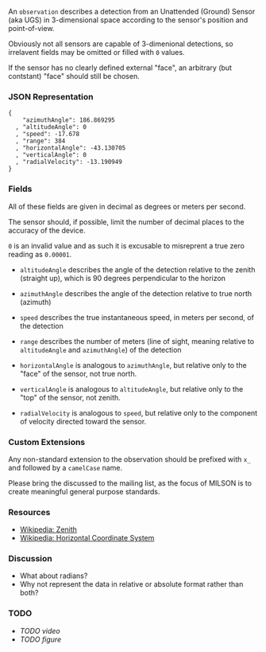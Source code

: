 An `observation` describes a detection from an Unattended (Ground) Sensor (aka UGS) in 3-dimensional space according to the sensor's position and point-of-view.

Obviously not all sensors are capable of 3-dimenional detections, so irrelavent fields may be omitted or filled with `0` values.

If the sensor has no clearly defined external "face", an arbitrary (but contstant) "face" should still be chosen.

### JSON Representation

    {
        "azimuthAngle": 186.869295
      , "altitudeAngle": 0
      , "speed": -17.678
      , "range": 384
      , "horizontalAngle": -43.130705
      , "verticalAngle": 0
      , "radialVelocity": -13.190949
    }

### Fields

All of these fields are given in decimal as degrees or meters per second.

The sensor should, if possible, limit the number of decimal places to the accuracy of the device.

`0` is an invalid value and as such it is excusable to misreprent a true zero reading as `0.00001`.

  * `altitudeAngle` describes the angle of the detection relative to the zenith (straight up), which is 90 degrees perpendicular to the horizon
  * `azimuthAngle` describes the angle of the detection relative to true north (azimuth)
  * `speed` describes the true instantaneous speed, in meters per second, of the detection

  * `range` describes the number of meters (line of sight, meaning relative to `altitudeAngle` and `azimuthAngle`) of the detection

  * `horizontalAngle` is analogous to `azimuthAngle`, but relative only to the "face" of the sensor, not true north.
  * `verticalAngle` is analogous to `altitudeAngle`, but relative only to the "top" of the sensor, not zenith.
  * `radialVelocity` is analogous to `speed`, but relative only to the component of velocity directed toward the sensor.

### Custom Extensions

Any non-standard extension to the observation should be prefixed with `x_` and followed by a `camelCase` name.

Please bring the discussed to the mailing list, as the focus of MILSON is to create meaningful general purpose standards.

### Resources

  * [Wikipedia: Zenith](http://en.wikipedia.org/wiki/Zenith)
  * [Wikipedia: Horizontal Coordinate System](http://en.wikipedia.org/wiki/Horizontal_coordinate_system)

### Discussion

  * What about radians?
  * Why not represent the data in relative or absolute format rather than both?

### TODO

  * *TODO video*
  * *TODO figure*

